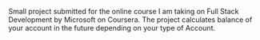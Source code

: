 Small project submitted for the online course I am taking on Full Stack Development by Microsoft on Coursera. 
The project calculates balance of your account in the future depending on your type of Account. 
